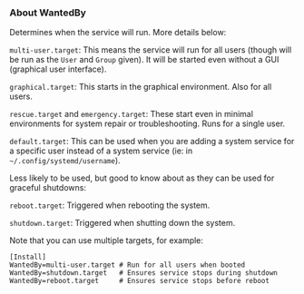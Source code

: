 ### About WantedBy

Determines when the service will run. More details below:

`multi-user.target`: This means the service will run for all users (though will be run as the `User` and `Group` given). It will be started even without a GUI (graphical user interface).

`graphical.target`: This starts in the graphical environment. Also for all users.

`rescue.target` and `emergency.target`: These start even in minimal environments for system repair or troubleshooting. Runs for a single user.

`default.target`: This can be used when you are adding a system service for a specific user instead of a system service (ie: in `~/.config/systemd/username`).

Less likely to be used, but good to know about as they can be used for graceful shutdowns:

`reboot.target`: Triggered when rebooting the system.

`shutdown.target`: Triggered when shutting down the system.

Note that you can use multiple targets, for example:

```
[Install]
WantedBy=multi-user.target # Run for all users when booted
WantedBy=shutdown.target   # Ensures service stops during shutdown
WantedBy=reboot.target     # Ensures service stops before reboot
```